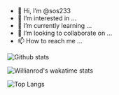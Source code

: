- 👋 Hi, I’m @sos233
- 👀 I’m interested in ...
- 🌱 I’m currently learning ...
- 💞️ I’m looking to collaborate on ...
- 📫 How to reach me ...

![Github stats](https://github-readme-stats.vercel.app/api?username=sos233&show_icons=true&count_private=true&theme=dracula) 

![Willianrod's wakatime stats](https://github-readme-stats.vercel.app/api/wakatime?username=sos233&layout=compact&theme=dracula)

![Top Langs](https://github-readme-stats.vercel.app/api/top-langs/?username=sos233&layout=compact&langs_count=10&theme=dracula)


<!---
sos233/sos233 is a ✨ special ✨ repository because its `README.md` (this file) appears on your GitHub profile.
You can click the Preview link to take a look at your changes.
--->
